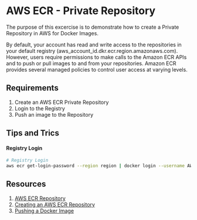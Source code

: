 # AWS ECR - Private Repository
The purpose of this excercise is to demonstrate how to create a Private Repository in AWS for Docker Images.

By default, your account has read and write access to the repositories in your default registry (aws_account_id.dkr.ecr.region.amazonaws.com). However, users require permissions to make calls to the Amazon ECR APIs and to push or pull images to and from your repositories. Amazon ECR provides several managed policies to control user access at varying levels.

## Requirements
1. Create an AWS ECR Private Repository
1. Login to the Registry
1. Push an image to the Repository

## Tips and Trics
#### Registry Login
```sh
# Registry Login
aws ecr get-login-password --region region | docker login --username AWS --password-stdin aws_account_id.dkr.ecr.region.amazonaws.com
```

## Resources
1. [AWS ECR Repository](https://docs.aws.amazon.com/AmazonECR/latest/userguide/Repositories.html)
1. [Creating an AWS ECR Repository](https://docs.aws.amazon.com/AmazonECR/latest/userguide/repository-create.html)
1. [Pushing a Docker Image](https://docs.aws.amazon.com/AmazonECR/latest/userguide/image-push.html)
